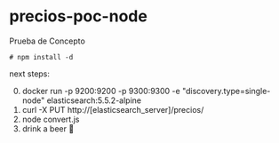 # precios-poc-node
Prueba de Concepto

```
# npm install -d
```

next steps:

0. docker run -p 9200:9200 -p 9300:9300 -e "discovery.type=single-node" elasticsearch:5.5.2-alpine
1. curl -X PUT http://[elasticsearch_server]/precios/
2. node convert.js
3. drink a beer :beer:
